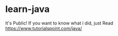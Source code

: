 # learn-java
It's Public! If you want to know what i did, just Read
https://www.tutorialspoint.com/java/
